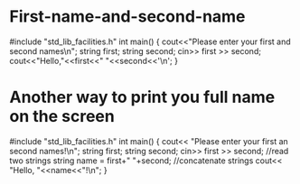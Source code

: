 # First-name-and-second-name
#include "std_lib_facilities.h"
int main()
{
cout<<"Please enter your first and second names\n";
string first;
string second;
cin>> first >> second;
cout<<"Hello,"<<first<<" "<<second<<'\n';
}

# Another way to print you full name on the screen
#include "std_lib_facilities.h"
int main()
{
cout<< "Please enter your first an second names!\n";
string first;
string second;
cin>> first >> second; //read two strings
string name = first+" "+second; //concatenate strings
cout<< "Hello, "<<name<<"!\n";
}
